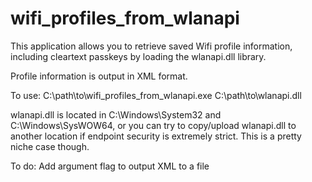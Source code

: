 # wifi_profiles_from_wlanapi
This application allows you to retrieve saved Wifi profile information, including cleartext passkeys by loading the wlanapi.dll library.

Profile information is output in XML format.

To use: C:\path\to\wifi_profiles_from_wlanapi.exe C:\path\to\wlanapi.dll

wlanapi.dll is located in C:\Windows\System32 and C:\Windows\SysWOW64, or you can try to copy/upload wlanapi.dll to another location if endpoint security is extremely strict. This is a pretty niche case though.

To do: Add argument flag to output XML to a file
